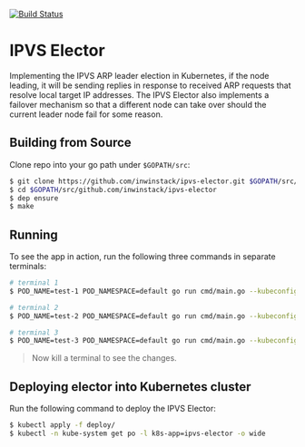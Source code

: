 [![Build Status](https://travis-ci.org/inwinstack/ipvs-elector.svg?branch=master)](https://travis-ci.org/inwinstack/ipvs-elector)
# IPVS Elector
Implementing the IPVS ARP leader election in Kubernetes, if the node leading, it will be sending replies in response to received ARP requests that resolve local target IP addresses. The IPVS Elector also implements a failover mechanism so that a different node can take over should the current leader node fail for some reason.

## Building from Source
Clone repo into your go path under `$GOPATH/src`:
```sh
$ git clone https://github.com/inwinstack/ipvs-elector.git $GOPATH/src/github.com/inwinstack/ipvs-elector
$ cd $GOPATH/src/github.com/inwinstack/ipvs-elector
$ dep ensure
$ make
```

## Running
To see the app in action, run the following three commands in separate terminals:
```sh
# terminal 1
$ POD_NAME=test-1 POD_NAMESPACE=default go run cmd/main.go --kubeconfig $HOME/.kube/config --logtostderr -v=2

# terminal 2
$ POD_NAME=test-2 POD_NAMESPACE=default go run cmd/main.go --kubeconfig $HOME/.kube/config --logtostderr -v=2

# terminal 3
$ POD_NAME=test-3 POD_NAMESPACE=default go run cmd/main.go --kubeconfig $HOME/.kube/config --logtostderr -v=2
```
> Now kill a terminal to see the changes.

## Deploying elector into Kubernetes cluster
Run the following command to deploy the IPVS Elector:
```sh
$ kubectl apply -f deploy/
$ kubectl -n kube-system get po -l k8s-app=ipvs-elector -o wide
```